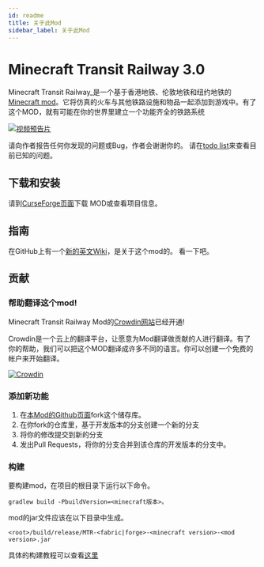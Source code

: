 ```yaml
---
id: readme
title: 关于此Mod
sidebar_label: 关于此Mod
---
```


# Minecraft Transit Railway 3.0

Minecraft Transit Railway_是一个基于香港地铁、伦敦地铁和纽约地铁的[Minecraft mod](https://minecraft.gamepedia.com/Mods)。它将仿真的火车与其他铁路设施和物品一起添加到游戏中。有了这个MOD，就有可能在你的世界里建立一个功能齐全的铁路系统

[![视频预告片](https://github.com/jonafanho/Minecraft-Transit-Railway/blob/master/images/footer/video-preview.png)](https://www.youtube.com/watch?v=1cZfU7t4cAk)

请向作者报告任何你发现的问题或Bug，作者会谢谢你的。 请在[todo list](https://github.com/jonafanho/Minecraft-Transit-Railway/projects/2)来查看目前已知的问题。

## 下载和安装

请到[CurseForge页面](https://www.curseforge.com/minecraft/mc-mods/minecraft-transit-railway)下载
MOD或查看项目信息。

## 指南

在GitHub上有一个[新的英文Wiki](https://github.com/jonafanho/Minecraft-Transit-Railway/wiki)，是关于这个mod的。
看一下吧。

## 贡献

### 帮助翻译这个mod!

Minecraft Transit Railway Mod的[Crowdin网站](https://crwd.in/minecraft-transit-railway)已经开通!

Crowdin是一个云上的翻译平台，让愿意为Mod翻译做贡献的人进行翻译。有了你的帮助，我们可以把这个MOD翻译成许多不同的语言。你可以创建一个免费的帐户来开始翻译。

[![Crowdin](https://badges.crowdin.net/minecraft-transit-railway/localized.svg)](https://crowdin.com/project/minecraft-transit-railway)

### 添加新功能 

1. 在[本Mod的Github页面](https://github.com/jonafanho/Minecraft-Transit-Railway)fork这个储存库。
1. 在你fork的仓库里，基于开发版本的分支创建一个新的分支
1. 将你的修改提交到新的分支
1. 发出Pull Requests，将你的分支合并到该仓库的开发版本的分支中。

### 构建

要构建mod，在项目的根目录下运行以下命令。

```
gradlew build -PbuildVersion=<minecraft版本>。
```

mod的jar文件应该在以下目录中生成。

```
<root>/build/release/MTR-<fabric|forge>-<minecraft version>-<mod version>.jar
```
具体的构建教程可以查看[这里](http://blog.cmbself.top/?p=38)
